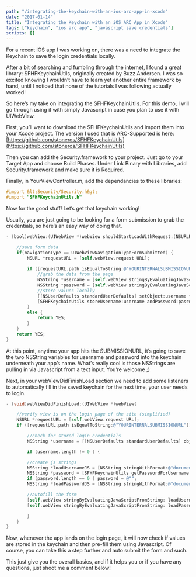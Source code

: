 ```yaml
---
path: "/integrating-the-keychain-with-an-ios-arc-app-in-xcode"
date: "2017-01-14"
title: "Integrating the Keychain with an iOS ARC App in Xcode"
tags: ["keychain", "ios arc app", "javascript save credentials"]
scripts: []
---
```


For a recent iOS app I was working on, there was a need to integrate the Keychain to save the login credentials locally.

After a bit of searching and fumbling through the internet, I found a great library: SFHFKeychainUtils, originally created by Buzz Andersen. I was so excited knowing I wouldn’t have to learn yet another entire framework by hand, until I noticed that none of the tutorials I was following actually worked!

So here’s my take on integrating the SFHFKeychainUtils. For this demo, I will go through using it with simply Javascript in case you plan to use it with UIWebView.

First, you’ll want to download the SFHFKeychainUtils and import them into your Xcode project. The version I used that is ARC-Supported is here: [https://github.com/stoneros/SFHFKeychainUtils](https://github.com/stoneros/SFHFKeychainUtils)

Then you can add the Security.framework to your project. Just go to your Target App and choose Build Phases. Under Link Binary with Libraries, add Security.framework and make sure it is Required.

Finally, in YourViewController.m, add the dependancies to these libraries:

```objective-c
#import &lt;Security/Security.h&gt;
#import "SFHFKeychainUtils.h"
```

Now for the good stuff! Let’s get that keychain working!

Usually, you are just going to be looking for a form submission to grab the credentials, so here’s an easy way of doing that.

```objective-c
- (bool)webView:(UIWebView *)webView shouldStartLoadWithRequest:(NSURLRequest *)request navigationType:(UIWebViewNavigationType)navigationType; {

	//save form data
	if(navigationType == UIWebViewNavigationTypeFormSubmitted) {
		NSURL *requestURL = [self.webView.request URL];
		
		if ([requestURL.path isEqualToString:@"YOURINTERNALSUBMISSIONURL"]) {
			//grab the data from the page
			NSString *username = [self.webView stringByEvaluatingJavaScriptFromString: @"document.getElementById('username').value"];
			NSString *password = [self.webView stringByEvaluatingJavaScriptFromString: @"document.getElementById('password').value"];
			//store values locally
			[[NSUserDefaults standardUserDefaults] setObject:username forKey:@"username"];
			[SFHFKeychainUtils storeUsername:username andPassword:password forServiceName:@"YOURAPPNAMESPACE" updateExisting:YES error:nil];
		}
		else {
			return YES;
		}
	}
	return YES;
}
```

At this point, anytime your app hits the SUBMISSIONURL, it’s going to save the two NSString variables for username and password into the keychain underneath your app’s name. What’s really cool is those NSStrings are pulling in via Javascript from a text input. You’re welcome ;)

Next, in your webViewDidFinishLoad section we need to add some listeners to automatically fill in the saved keychain for the next time, your user needs to login.

```objective-c
- (void)webViewDidFinishLoad:(UIWebView *)webView{

	//verify view is on the login page of the site (simplified)
	NSURL *requestURL = [self.webView.request URL];
	if ([requestURL.path isEqualToString:@"YOURINTERNALSUBMISSIONURL"]) {

		//check for stored login credentials
		NSString *username = [[NSUserDefaults standardUserDefaults] objectForKey:@"username"];

		if (username.length != 0 ) {

		//create js strings
		NSString *loadUsernameJS = [NSString stringWithFormat:@"document.getElementById('username').value ='%@'", username];
		NSString *password = [SFHFKeychainUtils getPasswordForUsername: username andServiceName:@"YOURAPPNAMESPACE" error:nil];
		if (password.length == 0 ) password = @"";
		NSString *loadPasswordJS = [NSString stringWithFormat:@"document.getElementById('password').value ='%@'", password];

		//autofill the form
		[self.webView stringByEvaluatingJavaScriptFromString: loadUsernameJS];
		[self.webView stringByEvaluatingJavaScriptFromString: loadPasswordJS];

		}
	}   
}
```

Now, whenever the app lands on the login page, it will now check if values are stored in the keychain and then pre-fill them using Javascript. Of course, you can take this a step further and auto submit the form and such.

This just give you the overall basics, and if it helps you or if you have any questions, just shoot me a comment below!
